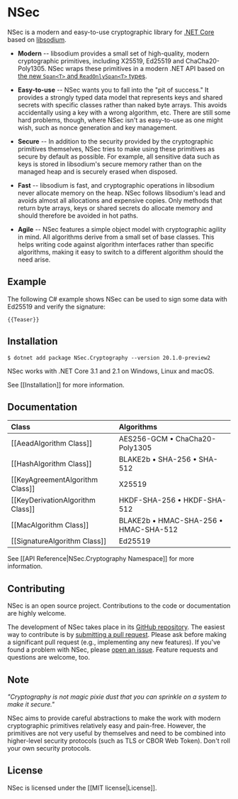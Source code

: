 # NSec

NSec is a modern and easy-to-use cryptographic library for
[.NET Core](https://docs.microsoft.com/en-us/dotnet/core/) based on
[libsodium](https://libsodium.org/).

* **Modern** -- libsodium provides a small set of high-quality, modern
cryptographic primitives, including X25519, Ed25519 and ChaCha20-Poly1305. NSec
wraps these primitives in a modern .NET API based on [the new `Span<T>` and
`ReadOnlySpan<T>` types](https://docs.microsoft.com/en-us/archive/msdn-magazine/2017/connect/csharp-all-about-span-exploring-a-new-net-mainstay).

* **Easy-to-use** -- NSec wants you to fall into the "pit of success." It
provides a strongly typed data model that represents keys and shared secrets
with specific classes rather than naked byte arrays. This avoids accidentally
using a key with a wrong algorithm, etc. There are still some hard problems,
though, where NSec isn't as easy-to-use as one might wish, such as nonce
generation and key management.

* **Secure** -- In addition to the security provided by the cryptographic
primitives themselves, NSec tries to make using these primitives as secure by
default as possible. For example, all sensitive data such as keys is stored in
libsodium's secure memory rather than on the managed heap and is securely erased
when disposed.

* **Fast** -- libsodium is fast, and cryptographic operations in libsodium never
allocate memory on the heap. NSec follows libsodium's lead and avoids almost all
allocations and expensive copies. Only methods that return byte arrays, keys or
shared secrets do allocate memory and should therefore be avoided in hot paths.

* **Agile** -- NSec features a simple object model with cryptographic agility in
mind. All algorithms derive from a small set of base classes. This helps writing
code against algorithm interfaces rather than specific algorithms, making it
easy to switch to a different algorithm should the need arise.


## Example

The following C# example shows NSec can be used to sign some data with Ed25519
and verify the signature:

    {{Teaser}}


## Installation

    $ dotnet add package NSec.Cryptography --version 20.1.0-preview2

NSec works with .NET Core 3.1 and 2.1 on Windows, Linux and macOS.

See [[Installation]] for more information.


## Documentation

| Class                            | Algorithms                                      |
|:-------------------------------- |:----------------------------------------------- |
| [[AeadAlgorithm Class]]          | AES256-GCM &bull; ChaCha20-Poly1305             |
| [[HashAlgorithm Class]]          | BLAKE2b &bull; SHA-256 &bull; SHA-512           |
| [[KeyAgreementAlgorithm Class]]  | X25519                                          |
| [[KeyDerivationAlgorithm Class]] | HKDF-SHA-256 &bull; HKDF-SHA-512                |
| [[MacAlgorithm Class]]           | BLAKE2b &bull; HMAC-SHA-256 &bull; HMAC-SHA-512 |
| [[SignatureAlgorithm Class]]     | Ed25519                                         |

See [[API Reference|NSec.Cryptography Namespace]] for more information.


## Contributing

NSec is an open source project.
Contributions to the code or documentation are highly welcome.

The development of NSec takes place in its
[GitHub repository](https://github.com/ektrah/nsec).
The easiest way to contribute is by
[submitting a pull request](https://github.com/ektrah/nsec/pulls).
Please ask before making a significant pull request (e.g., implementing any new
features).
If you've found a problem with NSec, please
[open an issue](https://github.com/ektrah/nsec/issues).
Feature requests and questions are welcome, too.


## Note

*"Cryptography is not magic pixie dust that you can sprinkle on a system to make
it secure."*

NSec aims to provide careful abstractions to make the work with modern
cryptographic primitives relatively easy and pain-free. However, the primitives
are not very useful by themselves and need to be combined into higher-level
security protocols (such as TLS or CBOR Web Token). Don't roll your own security
protocols.


## License

NSec is licensed under the [[MIT license|License]].
